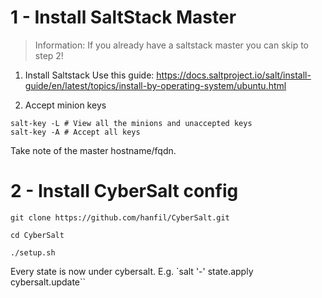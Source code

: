 # 1 - Install SaltStack Master
> Information:
> If you already have a saltstack master you can skip to step 2!

1. Install Saltstack
Use this guide: 
https://docs.saltproject.io/salt/install-guide/en/latest/topics/install-by-operating-system/ubuntu.html

2. Accept minion keys
```
salt-key -L # View all the minions and unaccepted keys
salt-key -A # Accept all keys
```
Take note of the master hostname/fqdn.

# 2 - Install CyberSalt config
```
git clone https://github.com/hanfil/CyberSalt.git

cd CyberSalt

./setup.sh
```

Every state is now under cybersalt. E.g. `salt '-' state.apply cybersalt.update``
